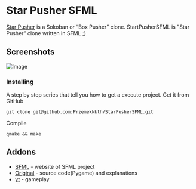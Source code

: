# Star Pusher SFML
[Star Pusher](https://inventwithpython.com/pygame/chapter9.html) is a Sokoban or “Box Pusher” clone. StartPusherSFML is "Star Pusher" clone written in SFML ;)

## Screenshots
![Image](https://user-images.githubusercontent.com/28188300/257010077-a964ae1c-cd50-44cf-b8ff-2ec8ddbbab91.gif)

### Installing
A step by step series  that tell you how to get a execute project.
Get it from GitHub
```
git clone git@github.com:Przemekkkth/StarPusherSFML.git
```
Compile
```
qmake && make
```

## Addons
* [SFML](https://www.sfml-dev.org/) - website of SFML project
* [Original](https://inventwithpython.com/pygame/chapter9.html) - source code(Pygame) and explanations
* [yt](https://youtu.be/eQbRVo_hXUQ) - gameplay
